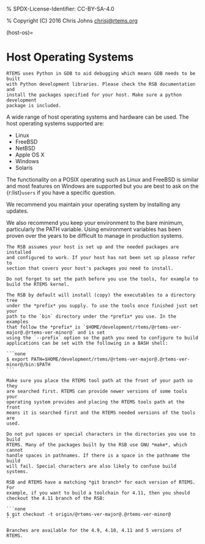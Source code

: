 % SPDX-License-Identifier: CC-BY-SA-4.0

% Copyright (C) 2016 Chris Johns <chrisj@rtems.org>

(host-os)=

# Host Operating Systems

```{sidebar} *GDB and Python*
RTEMS uses Python in GDB to aid debugging which means GDB needs to be built
with Python development libraries. Please check the RSB documentation and
install the packages specified for your host. Make sure a python development
package is included.
```

A wide range of host operating systems and hardware can be used. The host
operating systems supported are:

- Linux
- FreeBSD
- NetBSD
- Apple OS X
- Windows
- Solaris

The functionality on a POSIX operating such as Linux and FreeBSD is similar and
most features on Windows are supported but you are best to ask on the
{r:list}`users` if you have a specific question.

We recommend you maintain your operating system by installing any updates.

We also recommend you keep your environment to the bare minimum,
particularly the PATH variable. Using environment variables has been
proven over the years to be difficult to manage in production systems.

```{warning}
The RSB assumes your host is set up and the needed packages are installed
and configured to work. If your host has not been set up please refer to
section that covers your host's packages you need to install.
```

````{topic} Path to use when building applications:
Do not forget to set the path before you use the tools, for example to
build the RTEMS kernel.

The RSB by default will install (copy) the executables to a directory tree
under the *prefix* you supply. To use the tools once finished just set your
path to the `bin` directory under the *prefix* you use. In the examples
that follow the *prefix* is `$HOME/development/rtems/@rtems-ver-major@.@rtems-ver-minor@` and is set
using the `--prefix` option so the path you need to configure to build
applications can be set with the following in a BASH shell:

```none
$ export PATH=$HOME/development/rtems/@rtems-ver-major@.@rtems-ver-minor@/bin:$PATH
```

Make sure you place the RTEMS tool path at the front of your path so they
are searched first. RTEMS can provide newer versions of some tools your
operating system provides and placing the RTEMS tools path at the front
means it is searched first and the RTEMS needed versions of the tools are
used.
````

```{warning}
Do not put spaces or special characters in the directories you use to build
RTEMS. Many of the packages built by the RSB use GNU *make*, which cannot
handle spaces in pathnames. If there is a space in the pathname the build
will fail. Special characters are also likely to confuse build systems.
```

````{note}
RSB and RTEMS have a matching *git branch* for each version of RTEMS. For
example, if you want to build a toolchain for 4.11, then you should
checkout the 4.11 branch of the RSB:

```none
$ git checkout -t origin/@rtems-ver-major@.@rtems-ver-minor@
```

Branches are available for the 4.9, 4.10, 4.11 and 5 versions of RTEMS.
````
